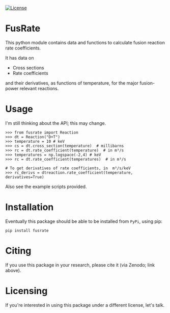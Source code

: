 [![License](https://img.shields.io/badge/License-MIT-blue.svg)](https://opensource.org/licenses/MIT)

FusRate
=======

This python module contains data and functions to calculate fusion reaction rate coefficients.

It has data on

- Cross sections
- Rate coefficients

and their derivatives, as functions of temperature, for the major fusion-power relevant reactions.

Usage
=====

I'm still thinking about the API; this may change.

```
>>> from fusrate import Reaction
>>> dt = Reaction("D+T")
>>> temperature = 10 # keV
>>> cs = dt.cross_section(temperature)  # millibarns
>>> rc = dt.rate_coefficient(temperature)  # in m³/s
>>> temperatures = np.logspace(-2,4) # keV
>>> rc = dt.rate_coefficient(temperatures)  # in m³/s

# To get derivatives of rate coefficients, in  m³/s/keV
>>> rc_derivs = dtreaction.rate_coefficient(temperature, derivatives=True)
```
Also see the example scripts provided.

Installation
============

Eventually this package should be able to be installed from `PyPi`, using pip:

`pip install fusrate`

Citing
======

If you use this package in your research, please cite it (via Zenodo; link above).

Licensing
=========

If you're interested in using this package under a different license, let's talk.
